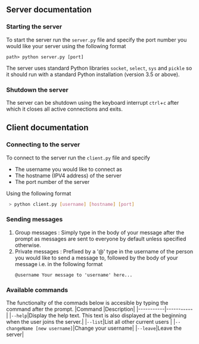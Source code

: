 ## Server documentation
### Starting the server
To start the server run the `server.py` file and specify the port number you would like your server using the following format
```
path> python server.py [port]
```

The server uses standard Python libraries `socket`, `select`, `sys` and `pickle`  so it should run with a standard Python installation (version 3.5 or above).

### Shutdown the server
The server can be shutdown using the keyboard interrupt `ctrl`+`c`  after which it closes all active connections and exits.

## Client documentation
### Connecting to the server
To connect to the server run the `client.py` file and specify 
- The username you would like to connect as 
- The hostname (IPV4 address) of the server
- The port number of the server

Using the following format
```bash
 > python client.py [username] [hostname] [port]
```
### Sending messages
1. Group messages : Simply type in the body of your message after the prompt as messages are sent to everyone by default unless specified otherwise.
2. Private messages : Prefixed by a '@' type in the username of the person you would like to send a message to, followed by the body of your message i.e. in the following format
   ```
   @username Your message to 'username' here...
   ```
 ### Available commands
 The functionalty of the commads below is accesible by typing the command after the prompt.
|Command    |Description|
|-----------|-----------|
|`--help`|Display the help text. This text is also displayed at the beginning when the user joins the server.|
|`--list`|List all other current users   |
|`--changeName [new username]`|Change your username|
|`--leave`|Leave the server|

